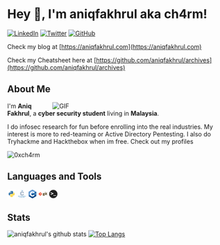 # Hey 👋, I'm aniqfakhrul aka ch4rm!

<a href="https://www.linkedin.com/in/aniqfakhrul" target="_blank"><img src="https://img.shields.io/badge/LinkedIn-%230077B5.svg?&style=flat-square&logo=linkedin&logoColor=white" alt="LinkedIn"></a>
<a href="https://twitter.com/aniqfakhrul" target="_blank"><img src="https://img.shields.io/badge/-Twitter-1ca0f1?style=flat-square&labelColor=1ca0f1&logo=twitter&logoColor=white" alt="Twitter"></a>
<a href="https://github.com/aniqfakhrul/" target="_blank"><img src="https://img.shields.io/badge/-GitHub-181717?style=flat-square&logo=github" alt="GitHub"></a>

Check my blog at [https://aniqfakhrul.com](https://aniqfakhrul.com)

Check my Cheatsheet here at [https://github.com/aniqfakhrul/archives](https://github.com/aniqfakhrul/archives)

## About Me

<img align="right" width=400 alt="GIF" src="https://media.discordapp.net/attachments/710377054398447636/838654139323777024/create-an-animated-gif-pixelstyle-chibi-avatar.gif" />

I'm **Aniq Fakhrul**, a **cyber security student** living in **Malaysia**. 

I do infosec research for fun before enrolling into the real industries. My interest is more to red-teaming or Active Directory Pentesting. I also do Tryhackme and Hackthebox when im free. Check out my profiles

<break>
 
![0xch4rm](https://www.hackthebox.eu/badge/image/230714)
<script src="https://tryhackme.com/badge/19164"></script>

## Languages and Tools

<code><img height="20" src="https://raw.githubusercontent.com/github/explore/80688e429a7d4ef2fca1e82350fe8e3517d3494d/topics/python/python.png"></code>
<code><img height="20" src="https://raw.githubusercontent.com/github/explore/80688e429a7d4ef2fca1e82350fe8e3517d3494d/topics/c/c.png"></code>
<code><img height="20" src="https://raw.githubusercontent.com/github/explore/80688e429a7d4ef2fca1e82350fe8e3517d3494d/topics/cpp/cpp.png"></code>
<code><img height="20" src="https://raw.githubusercontent.com/github/explore/80688e429a7d4ef2fca1e82350fe8e3517d3494d/topics/git/git.png"></code>
<code><img height="20" src="https://raw.githubusercontent.com/github/explore/80688e429a7d4ef2fca1e82350fe8e3517d3494d/topics/terminal/terminal.png"></code>

## Stats

![aniqfakhrul's github stats](https://github-readme-stats.vercel.app/api?username=aniqfakhrul&show_icons=true&hide_border=false&theme=tokyonight&count_private=true&hide_title=false)
[![Top Langs](https://github-readme-stats.vercel.app/api/top-langs/?username=aniqfakhrul&hide=html&theme=tokyonight&layout=compact)](https://github.com/anuraghazra/github-readme-stats)
